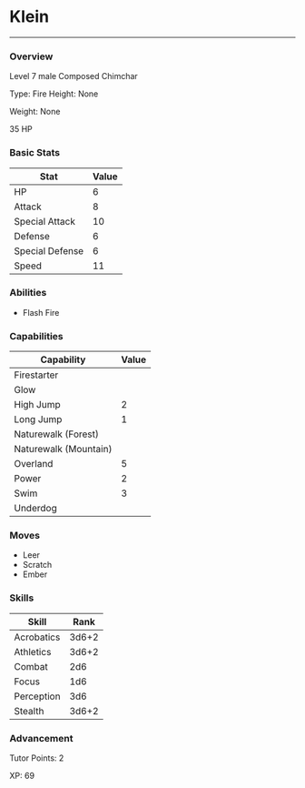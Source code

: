 # Klein
------------------------------------------------------------------------

### Overview
Level 7 male Composed Chimchar

Type: Fire
Height: None

Weight: None

35 HP

### Basic Stats
| Stat              | Value |
| ----------------- | ----- |
| HP                | 6 |
| Attack            | 8 |
| Special Attack    | 10 |
| Defense           | 6 |
| Special Defense   | 6 |
| Speed             | 11 |

### Abilities
* Flash Fire

### Capabilities
| Capability    | Value |
| ------------- | ----- |
| Firestarter |  |
| Glow |  |
| High Jump | 2 |
| Long Jump | 1 |
| Naturewalk (Forest) |  |
| Naturewalk (Mountain) |  |
| Overland | 5 |
| Power | 2 |
| Swim | 3 |
| Underdog |  |

### Moves
* Leer
* Scratch
* Ember

### Skills
| Skill         | Rank |
| ------------- | ---- |
| Acrobatics | 3d6+2 |
| Athletics | 3d6+2 |
| Combat | 2d6 |
| Focus | 1d6 |
| Perception | 3d6 |
| Stealth | 3d6+2 |

### Advancement
Tutor Points: 2

XP: 69
